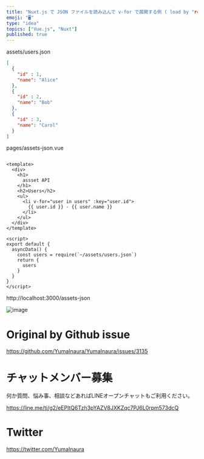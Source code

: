 ```yaml
---
title: "Nuxt.js で JSON ファイルを読み込んで v-for で展開する例 ( load by "require" JSON assets"
emoji: "🖥"
type: "idea"
topics: ["Vue.js", "Nuxt"]
published: true
---
```


assets/users.json

```json
[
  {
    "id" : 1,
    "name": "Alice"
  },
  {
    "id" : 2,
    "name": "Bob"
  },
  {
    "id" : 3,
    "name": "Carol"
  }
]

```

pages/assets-json.vue

```vue

<template>
  <div>
    <h1>
      assset API
    </h1>
    <h2>Users</h2>
    <ul>
      <li v-for="user in users" :key="user.id">
        {{ user.id }} - {{ user.name }}
      </li>
    </ul>
  </div>
</template>

<script>
export default {
  asyncData() {
    const users = require(`~/assets/users.json`)
    return {
      users
    }
  }
}
</script>

```


http://localhost:3000/assets-json


![image](https://user-images.githubusercontent.com/13635059/80936476-4e24ae80-8e0c-11ea-90f6-b3e209ad00bf.png)


# Original by Github issue

https://github.com/YumaInaura/YumaInaura/issues/3135











<!-- Update From Qiita API -->

# チャットメンバー募集


何か質問、悩み事、相談などあればLINEオープンチャットもご利用ください。

https://line.me/ti/g2/eEPltQ6Tzh3pYAZV8JXKZqc7PJ6L0rpm573dcQ





# Twitter


https://twitter.com/YumaInaura


<!-- Update From Qiita API -->


